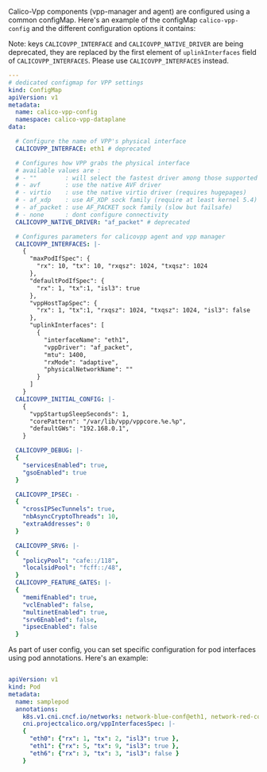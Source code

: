 Calico-Vpp components (vpp-manager and agent) are configured using a common configMap. Here's an example of the configMap `calico-vpp-config` and the different configuration options it contains:


Note: keys `CALICOVPP_INTERFACE` and `CALICOVPP_NATIVE_DRIVER` are being deprecated, they are replaced by the first element of `uplinkInterfaces` field of `CALICOVPP_INTERFACES`.
Please use `CALICOVPP_INTERFACES` instead.

```yaml
---
# dedicated configmap for VPP settings
kind: ConfigMap
apiVersion: v1
metadata:
  name: calico-vpp-config
  namespace: calico-vpp-dataplane
data:

  # Configure the name of VPP's physical interface
  CALICOVPP_INTERFACE: eth1 # deprecated

  # Configures how VPP grabs the physical interface
  # available values are :
  # - ""        : will select the fastest driver among those supported for this interface
  # - avf       : use the native AVF driver
  # - virtio    : use the native virtio driver (requires hugepages)
  # - af_xdp    : use AF_XDP sock family (require at least kernel 5.4)
  # - af_packet : use AF_PACKET sock family (slow but failsafe)
  # - none      : dont configure connectivity
  CALICOVPP_NATIVE_DRIVER: "af_packet" # deprecated

  # Configures parameters for calicovpp agent and vpp manager
  CALICOVPP_INTERFACES: |-
    {
      "maxPodIfSpec": {
        "rx": 10, "tx": 10, "rxqsz": 1024, "txqsz": 1024
      },
      "defaultPodIfSpec": {
        "rx": 1, "tx":1, "isl3": true
      },
      "vppHostTapSpec": {
        "rx": 1, "tx":1, "rxqsz": 1024, "txqsz": 1024, "isl3": false
      },
      "uplinkInterfaces": [
        {
          "interfaceName": "eth1",
          "vppDriver": "af_packet",
          "mtu": 1400,
          "rxMode": "adaptive",
          "physicalNetworkName": ""
        }
      ]
    }
  CALICOVPP_INITIAL_CONFIG: |-
    {
      "vppStartupSleepSeconds": 1,
      "corePattern": "/var/lib/vpp/vppcore.%e.%p",
      "defaultGWs": "192.168.0.1",
    }

  CALICOVPP_DEBUG: |-
  {
    "servicesEnabled": true,
    "gsoEnabled": true
  }

  CALICOVPP_IPSEC: -
  {
    "crossIPSecTunnels": true,
    "nbAsyncCryptoThreads": 10,
    "extraAddresses": 0
  }

  CALICOVPP_SRV6: |-
  {
    "policyPool": "cafe::/118",
    "localsidPool": "fcff::/48",
  }
  CALICOVPP_FEATURE_GATES: |-
  {
    "memifEnabled": true,
    "vclEnabled": false,
    "multinetEnabled": true,
    "srv6Enabled": false,
    "ipsecEnabled": false
  }
```

As part of user config, you can set specific configuration for pod interfaces using pod annotations.
Here's an example:

```yaml

apiVersion: v1
kind: Pod
metadata:
  name: samplepod
  annotations:
    k8s.v1.cni.cncf.io/networks: network-blue-conf@eth1, network-red-conf@eth6
    cni.projectcalico.org/vppInterfacesSpec: |-
    {
      "eth0": {"rx": 1, "tx": 2, "isl3": true },
      "eth1": {"rx": 5, "tx": 9, "isl3": true },
      "eth6": {"rx": 3, "tx": 3, "isl3": false }
    }

```